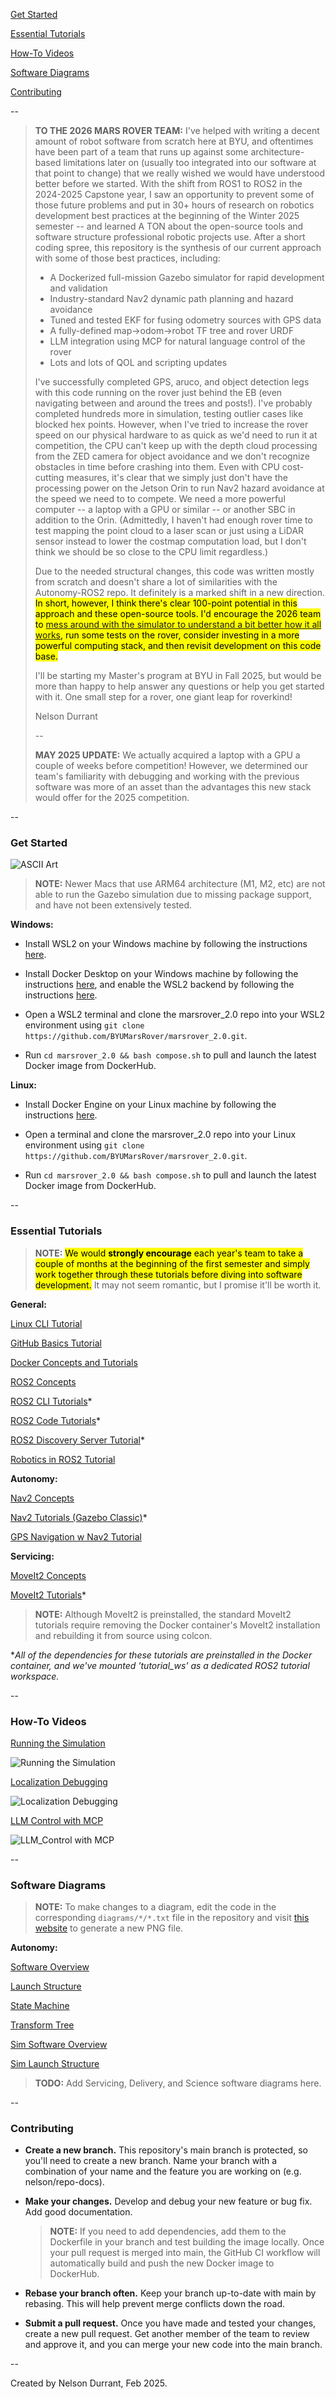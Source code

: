 [Get Started](https://github.com/BYUMarsRover/marsrover_2.0?tab=readme-ov-file#get-started)

[Essential Tutorials](https://github.com/BYUMarsRover/marsrover_2.0?tab=readme-ov-file#essential-tutorials)

[How-To Videos](https://github.com/BYUMarsRover/marsrover_2.0?tab=readme-ov-file#how-to-videos)

[Software Diagrams](https://github.com/BYUMarsRover/marsrover_2.0?tab=readme-ov-file#software-diagrams)

[Contributing](https://github.com/BYUMarsRover/marsrover_2.0?tab=readme-ov-file#contributing)

--

> **TO THE 2026 MARS ROVER TEAM:** I've helped with writing a decent amount of robot software from scratch here at BYU, and oftentimes have been part of a team that runs up against some architecture-based limitations later on (usually too integrated into our software at that point to change) that we really wished we would have understood better before we started. With the shift from ROS1 to ROS2 in the 2024-2025 Capstone year, I saw an opportunity to prevent some of those future problems and put in 30+ hours of research on robotics development best practices at the beginning of the Winter 2025 semester -- and learned A TON about the open-source tools and software structure professional robotic projects use. After a short coding spree, this repository is the synthesis of our current approach with some of those best practices, including:
> - A Dockerized full-mission Gazebo simulator for rapid development and validation
> - Industry-standard Nav2 dynamic path planning and hazard avoidance
> - Tuned and tested EKF for fusing odometry sources with GPS data
> - A fully-defined map->odom->robot TF tree and rover URDF
> - LLM integration using MCP for natural language control of the rover
> - Lots and lots of QOL and scripting updates
> 
> I've successfully completed GPS, aruco, and object detection legs with this code running on the rover just behind the EB (even navigating between and around the trees and posts!). I've probably completed hundreds more in simulation, testing outlier cases like blocked hex points. However, when I've tried to increase the rover speed on our physical hardware to as quick as we'd need to run it at competition, the CPU can't keep up with the depth cloud processing from the ZED camera for object avoidance and we don't recognize obstacles in time before crashing into them. Even with CPU cost-cutting measures, it's clear that we simply just don't have the processing power on the Jetson Orin to run Nav2 hazard avoidance at the speed we need to to compete. We need a more powerful computer -- a laptop with a GPU or similar -- or another SBC in addition to the Orin. (Admittedly, I haven't had enough rover time to test mapping the point cloud to a laser scan or just using a LiDAR sensor instead to lower the costmap computation load, but I don't think we should be so close to the CPU limit regardless.)
>
> Due to the needed structural changes, this code was written mostly from scratch and doesn't share a lot of similarities with the Autonomy-ROS2 repo. It definitely is a marked shift in a new direction. <mark>In short, however, I think there's clear 100-point potential in this approach and these open-source tools. I'd encourage the 2026 team to [mess around with the simulator to understand a bit better how it all works](https://youtu.be/ZFADRaRCdOU), run some tests on the rover, consider investing in a more powerful computing stack, and then revisit development on this code base.</mark>
>
> I'll be starting my Master's program at BYU in Fall 2025, but would be more than happy to help answer any questions or help you get started with it. One small step for a rover, one giant leap for roverkind!
>
> Nelson Durrant
>
> --
>
> **MAY 2025 UPDATE:** We actually acquired a laptop with a GPU a couple of weeks before competition! However, we determined our team's familiarity with debugging and working with the previous software was more of an asset than the advantages this new stack would offer for the 2025 competition.

--

### Get Started

![ASCII Art](https://github.com/user-attachments/assets/18a7825f-216c-4df9-b4f3-7c91c4bf0153)

> **NOTE:** Newer Macs that use ARM64 architecture (M1, M2, etc) are not able to run the Gazebo simulation due to missing package support, and have not been extensively tested.

**Windows:**

- Install WSL2 on your Windows machine by following the instructions [here](https://docs.microsoft.com/en-us/windows/wsl/install).

- Install Docker Desktop on your Windows machine by following the instructions [here](https://docs.docker.com/desktop/), and enable the WSL2 backend by following the instructions [here](https://docs.docker.com/desktop/windows/wsl/).

- Open a WSL2 terminal and clone the marsrover_2.0 repo into your WSL2 environment using `git clone https://github.com/BYUMarsRover/marsrover_2.0.git`.

- Run `cd marsrover_2.0 && bash compose.sh` to pull and launch the latest Docker image from DockerHub.

**Linux:**

- Install Docker Engine on your Linux machine by following the instructions [here](https://docs.docker.com/engine/install/ubuntu/).

- Open a terminal and clone the marsrover_2.0 repo into your Linux environment using `git clone https://github.com/BYUMarsRover/marsrover_2.0.git`.

- Run `cd marsrover_2.0 && bash compose.sh` to pull and launch the latest Docker image from DockerHub.

--

### Essential Tutorials

> **NOTE:** <mark>We would **strongly encourage** each year's team to take a couple of months at the beginning of the first semester and simply work together through these tutorials before diving into software development.</mark> It may not seem romantic, but I promise it'll be worth it.

**General:**

[Linux CLI Tutorial](https://linuxjourney.com/lesson/the-shell)

[GitHub Basics Tutorial](https://docs.github.com/en/get-started/start-your-journey/hello-world)

[Docker Concepts and Tutorials](https://docs.docker.com/get-started/introduction/whats-next/)

[ROS2 Concepts](https://docs.ros.org/en/humble/Concepts/Basic.html)

[ROS2 CLI Tutorials](https://docs.ros.org/en/humble/Tutorials/Beginner-CLI-Tools.html)*

[ROS2 Code Tutorials](https://docs.ros.org/en/humble/Tutorials/Beginner-Client-Libraries.html)*

[ROS2 Discovery Server Tutorial](https://docs.ros.org/en/humble/Tutorials/Advanced/Discovery-Server/Discovery-Server.html)*

[Robotics in ROS2 Tutorial](https://github.com/henki-robotics/robotics_essentials_ros2/tree/main)

**Autonomy:**

[Nav2 Concepts](https://docs.nav2.org/concepts/index.html)

[Nav2 Tutorials (Gazebo Classic)](https://docs.nav2.org/setup_guides/index.html)*

[GPS Navigation w Nav2 Tutorial](https://docs.nav2.org/tutorials/docs/navigation2_with_gps.html)

**Servicing:**

[MoveIt2 Concepts](https://moveit.picknik.ai/humble/doc/concepts/concepts.html)

[MoveIt2 Tutorials](https://moveit.picknik.ai/humble/doc/tutorials/tutorials.html)*

> **NOTE:** Although MoveIt2 is preinstalled, the standard MoveIt2 tutorials require removing the Docker container's MoveIt2 installation and rebuilding it from source using colcon.

**All of the dependencies for these tutorials are preinstalled in the Docker container, and we've mounted 'tutorial_ws' as a dedicated ROS2 tutorial workspace.*

--

### How-To Videos

[Running the Simulation](https://youtu.be/ZFADRaRCdOU)

![Running the Simulation](https://github.com/user-attachments/assets/fb015c0e-7106-4704-8ae2-223fffd4caff)

[Localization Debugging](https://youtu.be/X4Mq1sxr7JY)

![Localization Debugging](https://github.com/user-attachments/assets/9eb8dd06-bbb7-4d36-8745-458301bda33f)

[LLM Control with MCP](https://youtu.be/rluqQbQE0hE)

![LLM_Control with MCP](https://github.com/user-attachments/assets/b066e76d-600f-4168-be79-4cf39f913346)

--

### Software Diagrams

> **NOTE:** To make changes to a diagram, edit the code in the corresponding `diagrams/*/*.txt` file in the repository and visit [this website](https://www.mermaidchart.com/) to generate a new PNG file.

**Autonomy:**

[Software Overview](diagrams/autonomy/software_overview.png)

[Launch Structure](diagrams/autonomy/launch_structure.png)

[State Machine](diagrams/autonomy/state_machine.png)

[Transform Tree](diagrams/autonomy/transform_tree.pdf)

[Sim Software Overview](diagrams/autonomy/simulation/sim_software_overview.png)

[Sim Launch Structure](diagrams/autonomy/simulation/sim_launch_structure.png)

> **TODO:** Add Servicing, Delivery, and Science software diagrams here.

--

### Contributing

- **Create a new branch.** This repository's main branch is protected, so you'll need to create a new branch. Name your branch with a combination of your name and the feature you are working on (e.g. nelson/repo-docs).

- **Make your changes.** Develop and debug your new feature or bug fix. Add good documentation.

    > **NOTE:** If you need to add dependencies, add them to the Dockerfile in your branch and test building the image locally. Once your pull request is merged into main, the GitHub CI workflow will automatically build and push the new Docker image to DockerHub.

- **Rebase your branch often.** Keep your branch up-to-date with main by rebasing. This will help prevent merge conflicts down the road.

- **Submit a pull request.** Once you have made and tested your changes, create a new pull request. Get another member of the team to review and approve it, and you can merge your new code into the main branch.

--

Created by Nelson Durrant, Feb 2025.
